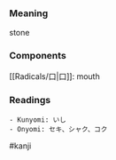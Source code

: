 ### Meaning

stone

### Components

[[Radicals/口|口]]: mouth

### Readings

```
- Kunyomi: いし
- Onyomi: セキ、シャク、コク
```

#kanji